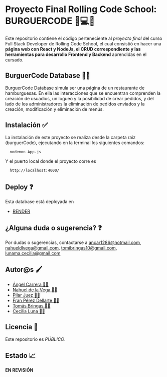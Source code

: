 
# Proyecto Final Rolling Code School: BURGUERCODE 📱💻💡

Este repositorio contiene el código perteneciente al *proyecto final* del curso Full Stack Developer de Rolling Code School, el cual consistió en hacer una **página web con React y NodeJs, el CRUD correspondiente y las herramientas para desarrollo Frontend y Backend** aprendidas en el cursado.


## BurguerCode Database 🍔🌐
BurguerCode Database simula ser una página de un restaurante de hamburguesas. En ella las interacciones que se encuentran comprenden la creación de usuadios, un logueo y la posibilidad de crear pedidos, y del lado de los administradores la eliminación de pedidos enviados y la creación, modificación y eliminación de menús.
## Instalación ✅

La instalación de este proyecto se realiza desde la carpeta raíz (burguerCode), ejecutando en la terminal los siguientes comandos:

```bash
  nodemon App.js
```
Y el puerto local donde el proyecto corre es
```bash
  http://localhost:4000/
```
## Deploy ❓
Esta database está deployada en
- [RENDER](https://burguercode-db.onrender.com/)

## ¿Alguna duda o sugerencia? ❓
Por dudas o sugerencias, contactarse a ancar1286@hotmail.com, nahueldlvega@gmail.com, tomibringas10@gmail.com, lunama.cecilia@gmail.com
## Autor@s 🖌️

- [Ángel Carrera 👨‍💻](https://github.com/ACarrera)
- [Nahuel de la Vega 👨‍💻](https://github.com/nahueldelavega)
- [Pilar Juez 👩‍💻](https://github.com/Pilijuezp)
- [Fran Pérez Dellarte 👨‍💻](https://github.com/Fperezdellarte)
- [Tomás Bringas 👨‍💻](https://github.com/TomateBringas)
- [Cecilia Luna 👩‍💻](https://github.com/MCeciliaLuna)


## Licencia 🤝

Este repositorio es *PÚBLICO*.


## Estado 📈

**EN REVISIÓN**

